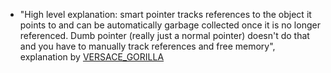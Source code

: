 - "High level explanation: smart pointer tracks references to the object it points to and can be automatically garbage collected once it is no longer referenced. Dumb pointer (really just a normal pointer) doesn't do that and you have to manually track references and free memory", explanation by [VERSACE_GORILLA](https://www.twitch.tv/versace_gorilla)
